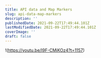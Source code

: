 ```yaml
---
title: API data and Map Markers
slug: api-data-map-markers
description: ''
publishedDate: 2021-09-22T17:49:44.101Z
lastModifiedDate: 2021-09-22T17:49:44.101Z
coverImage: ''
draft: false
---
```


!(https://youtu.be/I9F-CMiKOz4?t=1157)
